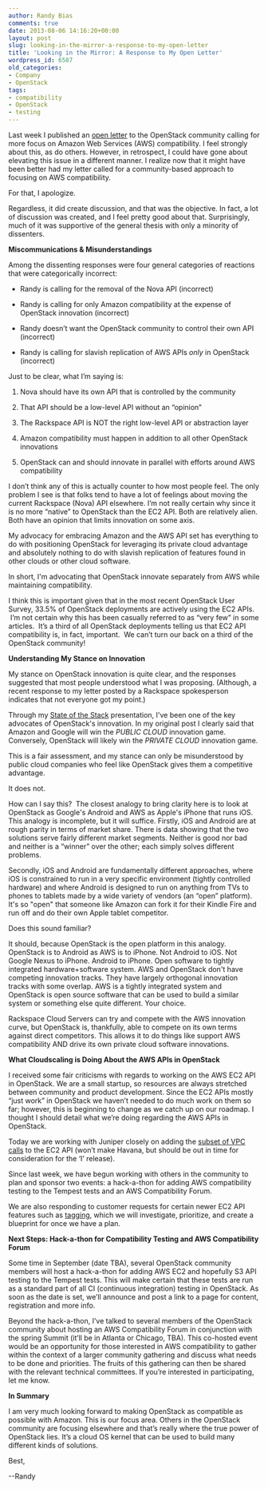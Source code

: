 ```yaml
---
author: Randy Bias
comments: true
date: 2013-08-06 14:16:20+00:00
layout: post
slug: looking-in-the-mirror-a-response-to-my-open-letter
title: 'Looking in the Mirror: A Response to My Open Letter'
wordpress_id: 6587
old_categories:
- Company
- OpenStack
tags:
- compatibility
- OpenStack
- testing
---
```


Last week I published an [open letter](http://cloudscaling.com/blog/cloud-computing/openstack-aws/) to the OpenStack community calling for more focus on Amazon Web Services (AWS) compatibility. I feel strongly about this, as do others. However, in retrospect, I could have gone about elevating this issue in a different manner. I realize now that it might have been better had my letter called for a community-based approach to focusing on AWS compatibility.

For that, I apologize.

Regardless, it did create discussion, and that was the objective. In fact, a lot of discussion was created, and I feel pretty good about that. Surprisingly, much of it was supportive of the general thesis with only a minority of dissenters.

**Miscommunications & Misunderstandings**

Among the dissenting responses were four general categories of reactions that were categorically incorrect:

  * Randy is calling for the removal of the Nova API (incorrect)

  * Randy is calling for only Amazon compatibility at the expense of OpenStack innovation (incorrect)

  * Randy doesn’t want the OpenStack community to control their own API (incorrect)

  * Randy is calling for slavish replication of AWS APIs *only* in OpenStack (incorrect)

Just to be clear, what I’m saying is:

  1. Nova should have its own API that is controlled by the community

  2. That API should be a low-level API without an “opinion”

  3. The Rackspace API is NOT the right low-level API or abstraction layer

  4. Amazon compatibility must happen in addition to all other OpenStack innovations

  5. OpenStack can and should innovate in parallel with efforts around AWS compatibility

I don’t think any of this is actually counter to how most people feel. The only problem I see is that folks tend to have a lot of feelings about moving the current Rackspace (Nova) API elsewhere. I’m not really certain why since it is no more “native” to OpenStack than the EC2 API. Both are relatively alien. Both have an opinion that limits innovation on some axis.

My advocacy for embracing Amazon and the AWS API set has everything to do with positioning OpenStack for leveraging its private cloud advantage and absolutely nothing to do with slavish replication of features found in other clouds or other cloud software.

In short, I'm advocating that OpenStack innovate separately from AWS while maintaining compatibility.

I think this is important given that in the most recent OpenStack User Survey, 33.5% of OpenStack deployments are actively using the EC2 APIs.  I’m not certain why this has been casually referred to as “very few” in some articles.  It’s a third of all OpenStack deployments telling us that EC2 API compatibility is, in fact, important.  We can’t turn our back on a third of the OpenStack community!

**Understanding My Stance on Innovation**

My stance on OpenStack innovation is quite clear, and the responses suggested that most people understood what I was proposing. (Although, a recent response to my letter posted by a Rackspace spokesperson indicates that not everyone got my point.)

Through my [State of the Stack](http://www.slideshare.net/randybias/state-of-the-stack-april-2013) presentation, I've been one of the key advocates of OpenStack's innovation. In my original post I clearly said that Amazon and Google will win the *PUBLIC CLOUD* innovation game. Conversely, OpenStack will likely win the *PRIVATE CLOUD* innovation game.

This is a fair assessment, and my stance can only be misunderstood by public cloud companies who feel like OpenStack gives them a competitive advantage.

It does not.

How can I say this?  The closest analogy to bring clarity here is to look at OpenStack as Google's Android and AWS as Apple's iPhone that runs iOS. This analogy is incomplete, but it will suffice. Firstly, iOS and Android are at rough parity in terms of market share. There is data showing that the two solutions serve fairly different market segments. Neither is good nor bad and neither is a “winner” over the other; each simply solves different problems.

Secondly, iOS and Android are fundamentally different approaches, where iOS is constrained to run in a very specific environment (tightly controlled hardware) and where Android is designed to run on anything from TVs to phones to tablets made by a wide variety of vendors (an “open” platform). It's so "open" that someone like Amazon can fork it for their Kindle Fire and run off and do their own Apple tablet competitor.

Does this sound familiar?

It should, because OpenStack is the open platform in this analogy. OpenStack is to Android as AWS is to iPhone. Not Android to iOS. Not Google Nexus to iPhone. Android to iPhone. Open software to tightly integrated hardware+software system. AWS and OpenStack don't have competing innovation tracks. They have largely orthogonal innovation tracks with some overlap. AWS is a tightly integrated system and OpenStack is open source software that can be used to build a similar system or something else quite different. Your choice.

Rackspace Cloud Servers can try and compete with the AWS innovation curve, but OpenStack is, thankfully, able to compete on its own terms against direct competitors. This allows it to do things like support AWS compatibility AND drive its own private cloud software innovations.

**What Cloudscaling is Doing About the AWS APIs in OpenStack**

I received some fair criticisms with regards to working on the AWS EC2 API in OpenStack. We are a small startup, so resources are always stretched between community and product development. Since the EC2 APIs mostly “just work” in OpenStack we haven’t needed to do much work on them so far; however, this is beginning to change as we catch up on our roadmap. I thought I should detail what we’re doing regarding the AWS APIs in OpenStack.

Today we are working with Juniper closely on adding the [subset of VPC calls](http://docs.aws.amazon.com/AWSEC2/latest/APIReference/ApiReference-query-CreateVpc.html) to the EC2 API (won’t make Havana, but should be out in time for consideration for the ‘I’ release).

Since last week, we have begun working with others in the community to plan and sponsor two events: a hack-a-thon for adding AWS compatibility testing to the Tempest tests and an AWS Compatibility Forum.

We are also responding to customer requests for certain newer EC2 API features such as [tagging](http://docs.aws.amazon.com/AWSEC2/latest/UserGuide/Using_Tags.html), which we will investigate, prioritize, and create a blueprint for once we have a plan.

**Next Steps: Hack-a-thon for Compatibility Testing and AWS Compatibility Forum** 

Some time in September (date TBA), several OpenStack community members will host a hack-a-thon for adding AWS EC2 and hopefully S3 API testing to the Tempest tests. This will make certain that these tests are run as a standard part of all CI (continuous integration) testing in OpenStack. As soon as the date is set, we’ll announce and post a link to a page for content, registration and more info.

Beyond the hack-a-thon, I’ve talked to several members of the OpenStack community about hosting an AWS Compatibility Forum in conjunction with the spring Summit (it’ll be in Atlanta or Chicago, TBA). This co-hosted event would be an opportunity for those interested in AWS compatibility to gather within the context of a larger community gathering and discuss what needs to be done and priorities. The fruits of this gathering can then be shared with the relevant technical committees. If you’re interested in participating, let me know.

**In Summary**

I am very much looking forward to making OpenStack as compatible as possible with Amazon. This is our focus area. Others in the OpenStack community are focusing elsewhere and that’s really where the true power of OpenStack lies. It’s a cloud OS kernel that can be used to build many different kinds of solutions.

Best,

--Randy
